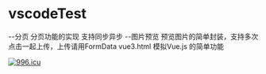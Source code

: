 # vscodeTest
--分页  分页功能的实现  支持同步异步
--图片预览  预览图片的简单封装，支持多次点击一起上传，上传请用FormData
vue3.html  模拟Vue.js 的简单功能

<a HREF="https://996.icu" > <IMG  SRC=“https://img.shields.io/badge/link-996.icu-red.svg”  ALT="996.icu" /></a>
